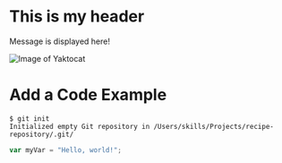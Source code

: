 # This is my header
Message is displayed here!

![Image of Yaktocat](https://octodex.github.com/images/yaktocat.png)

# Add a Code Example
```
$ git init
Initialized empty Git repository in /Users/skills/Projects/recipe-repository/.git/
```

``` javascript
var myVar = "Hello, world!";
```
